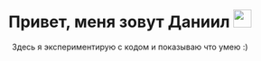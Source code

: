 <h1 align="center">
  Привет, меня зовут Даниил
  <img src="https://github.com/blackcater/blackcater/raw/main/images/Hi.gif" height="32"/>
</h1>
<p align="center">Здесь я экспериментирую с кодом и показываю что умею :)</p>
